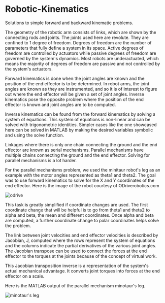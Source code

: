 # Robotic-Kinematics
Solutions to simple forward and backward kinematic problems.

The geometry of  the robotic arm consists of links, which are shown by the connecting rods and joints. The joints used here are revolute. They are confined to 1 degree of freedom. Degrees of freedom are the number of parameters that fully define a system in its space. Active degrees of freedom are controlled by actuators while passive degrees of freedom are governed by the system's dynamics. Most robots are underactuated, which means the majority of degrees of freedom are passive and not controlled by the system's actuators.

Forward kinematics is done when the joint angles are known and the position of the end effector is to be determined. In robot arms, the joint angles are known as they are instrumented, and so it is of interest to figure out where the end effector will be given a set of joint angles. Inverse kinematics pose the opposite problem where the position of the end effector is known and joint angles are to be computed.

Inverse kinematics can be found from the forward kinematics by solving a system of equations. This system of equations is non-linear and can be solved with trigonometric identities.
Simpler cases like the one showcased here can be solved in MATLAB by making the desired variables symbolic and using the solve function.

Linkages where there is only one chain connecting the ground and the end effector are known as serial mechanisms. Parallel mechanisms have multiple chains connecting the ground and the end effector. Solving for parallel mechanisms is a lot harder.

For the parallel mechanisms problem, we used the minitaur robot's leg as an example with the motor angles represented as theta1 and theta2. The goal was to use forward kinematics to solve for the X and Y coordinates of the end effector. Here is the image of the robot courtesy of ODriverobotics.com

![odrive](https://github.com/chumoyot/Robotic-Kinematics/assets/135506318/1cf8d8cd-9118-4455-81ce-230c12ff73da)

This task is greatly simplified if coordinate changes are used. The first coordinate change that will be helpful is to go from theta1 and theta2 to alpha and beta, the mean and different coordinates. Once alpha and beta are computed, a further coordinate change to polar coordinates helps solve the problem. 

The link between joint velocities and end effector velocities is described by Jacobian, J, computed where the rows represent the system of equations and the columns indicate the partial derivatives of the various joint angles. The Jacobian transpose can be used to connect the forces at the end effector to the torques at the joints because of the concept of virtual work.

This Jacobian transposition inverse is a representation of the system's actual mechanical advantage. It converts joint torques into forces at the end effector on a scale.

Here is the MATLAB output of the parallel mechanism minotaur's leg.

![minotaur's leg](https://github.com/chumoyot/Robotic-Kinematics/assets/135506318/2bd77ff6-320f-4c5f-baf7-62990830ccca)
